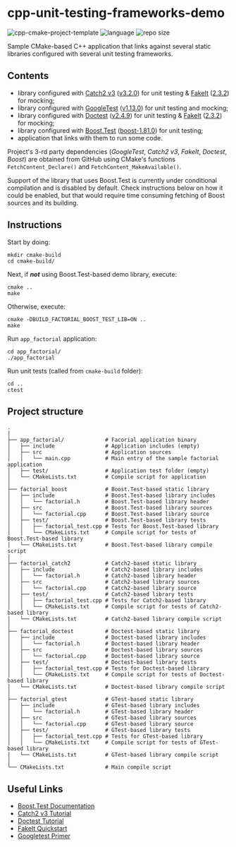 # cpp-unit-testing-frameworks-demo

![cpp-cmake-project-template](https://github.com/dstrebkov/cpp-unit-testing-frameworks-demo/actions/workflows/cmake.yml/badge.svg?event=push)
![language](https://img.shields.io/github/languages/top/dstrebkov/cpp-unit-testing-frameworks-demo)
![repo size](https://img.shields.io/github/repo-size/dstrebkov/cpp-unit-testing-frameworks-demo)

Sample CMake-based C++ application that links against several static libraries configured with several unit
testing frameworks.

## Contents

- library configured with [Catch2 v3](https://github.com/catchorg/Catch2) ([v3.2.0](https://github.com/catchorg/Catch2/releases/tag/v3.2.0)) for unit testing & [FakeIt](https://github.com/eranpeer/FakeIt) ([2.3.2](https://github.com/eranpeer/FakeIt/releases/tag/2.3.2)) for mocking;
- library configured with [GoogleTest](https://github.com/google/googletest) ([v1.13.0](https://github.com/google/googletest/releases/tag/v1.13.0)) for unit testing and mocking;
- library configured with [Doctest](https://github.com/doctest/doctest) ([v2.4.9](https://github.com/doctest/doctest/releases/tag/v2.4.9)) for unit testing & [FakeIt](https://github.com/eranpeer/FakeIt) ([2.3.2](https://github.com/eranpeer/FakeIt/releases/tag/2.3.2)) for mocking;
- library configured with [Boost.Test](https://github.com/boostorg/test) ([boost-1.81.0](https://github.com/boostorg/test/releases/tag/boost-1.81.0)) for unit testing;
- application that links with them to run some code.

Project's 3-rd party dependencies (_GoogleTest_, _Catch2 v3_, _FakeIt_, _Doctest_, _Boost_) are obtained from GitHub
using CMake's functions `FetchContent_Declare()` and `FetchContent_MakeAvailable()`.

Support of the library that uses Boost.Test is currently under conditional compilation and is disabled by default.
Check instructions below on how it could be enabled, but that would require time consuming fetching of Boost sources
and its building.

## Instructions

Start by doing:

```
mkdir cmake-build
cd cmake-build/
```

Next, if ***not*** using Boost.Test-based demo library, execute:

```
cmake ..
make
```

Otherwise, execute:

```
cmake -DBUILD_FACTORIAL_BOOST_TEST_LIB=ON ..
make
```

Run `app_factorial` application:

```
cd app_factorial/
./app_factorial
```

Run unit tests (called from `cmake-build` folder):

```
cd ..
ctest
```

## Project structure

```
.
│
├── app_factorial/             # Facorial application binary
│   ├── include                # Application includes (empty)
│   ├── src                    # Application sources
│   │   └── main.cpp           # Main entry of the sample factorial application
│   ├── test/                  # Application test folder (empty)
│   └── CMakeLists.txt         # Compile script for application
│
├── factorial_boost            # Boost.Test-based static library
│   ├── include                # Boost.Test-based library includes
│   │   └── factorial.h        # Boost.Test-based library header
│   ├── src                    # Boost.Test-based library sources
│   │   └── factorial.cpp      # Boost.Test-based library source
│   ├── test/                  # Boost.Test-based library tests
│   │   ├── factorial_test.cpp # Tests for Boost.Test-based library
│   │   └── CMakeLists.txt     # Compile script for tests of Boost.Test-based library
│   └── CMakeLists.txt         # Boost.Test-based library compile script
│
├── factorial_catch2           # Catch2-based static library
│   ├── include                # Catch2-based library includes
│   │   └── factorial.h        # Catch2-based library header
│   ├── src                    # Catch2-based library sources
│   │   └── factorial.cpp      # Catch2-based library source
│   ├── test/                  # Catch2-based library tests
│   │   ├── factorial_test.cpp # Tests for Catch2-based library
│   │   └── CMakeLists.txt     # Compile script for tests of Catch2-based library
│   └── CMakeLists.txt         # Catch2-based library compile script
│
├── factorial_doctest          # Doctest-based static library
│   ├── include                # Doctest-based library includes
│   │   └── factorial.h        # Doctest-based library header
│   ├── src                    # Doctest-based library sources
│   │   └── factorial.cpp      # Doctest-based library source
│   ├── test/                  # Doctest-based library tests
│   │   ├── factorial_test.cpp # Tests for Doctest-based library
│   │   └── CMakeLists.txt     # Compile script for tests of Doctest-based library
│   └── CMakeLists.txt         # Doctest-based library compile script
│
├── factorial_gtest            # GTest-based static library
│   ├── include                # GTest-based library includes
│   │   └── factorial.h        # GTest-based library header
│   ├── src                    # GTest-based library sources
│   │   └── factorial.cpp      # GTest-based library source
│   ├── test/                  # GTest-based library tests
│   │   ├── factorial_test.cpp # Tests for GTest-based library
│   │   └── CMakeLists.txt     # Compile script for tests of GTest-based library
│   └── CMakeLists.txt         # GTest-based library compile script
│
└── CMakeLists.txt             # Main compile script
```

## Useful Links

* [Boost.Test Documentation](https://www.boost.org/doc/libs/1_81_0/libs/test/doc/html/index.html)
* [Catch2 v3 Tutorial](https://github.com/catchorg/Catch2/blob/devel/docs/tutorial.md#top)
* [Doctest Tutorial](https://github.com/doctest/doctest/blob/master/doc/markdown/tutorial.md)
* [FakeIt Quickstart](https://github.com/eranpeer/FakeIt/wiki/Quickstart)
* [Googletest Primer](https://google.github.io/googletest/primer.html)

